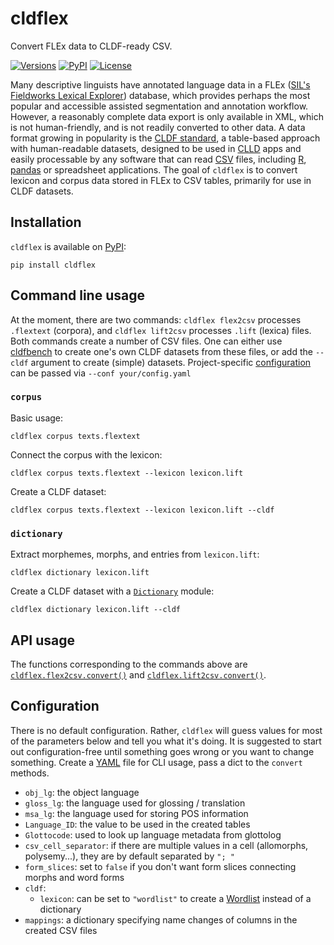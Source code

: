 # cldflex

Convert FLEx data to CLDF-ready CSV.

[![Versions](https://img.shields.io/pypi/pyversions/clld_morphology_plugin)](https://www.python.org/)
[![PyPI](https://img.shields.io/pypi/v/clld_morphology_plugin.svg)](https://pypi.org/project/clld_morphology_plugin)
[![License](https://img.shields.io/github/license/fmatter/cldflex)](https://www.apache.org/licenses/LICENSE-2.0)


Many descriptive linguists have annotated language data in a FLEx ([SIL's Fieldworks Lexical Explorer](https://software.sil.org/fieldworks/)) database, which provides perhaps the most popular and accessible assisted segmentation and annotation workflow.
However, a reasonably complete data export is only available in XML, which is not human-friendly, and is not readily converted to other data.
A data format growing in popularity is the [CLDF standard](https://cldf.clld.org/), a table-based approach with human-readable datasets, designed to be used in [CLLD](https://clld.org/) apps and easily processable by any software that can read [CSV](https://en.wikipedia.org/wiki/Comma-separated_values) files, including  [R](https://www.r-project.org/), [pandas](https://pandas.pydata.org/) or spreadsheet applications.
The goal of ``cldflex`` is to convert lexicon and corpus data stored in FLEx to CSV tables, primarily for use in CLDF datasets.

## Installation

`cldflex` is available on [PyPI](https://pypi.org/project/cldflex):
```shell
pip install cldflex
```

## Command line usage
At the moment, there are two commands: ``cldflex flex2csv`` processes `.flextext` (corpora), and ``cldflex lift2csv`` processes `.lift` (lexica) files.
Both commands create a number of CSV files.
One can either use [cldfbench](https://github.com/cldf/cldfbench) to create one's own CLDF datasets from these files, or add the `--cldf` argument to create (simple) datasets.
Project-specific [configuration](#configuration) can be passed via `--conf your/config.yaml`

### `corpus`
Basic usage:

```shell
cldflex corpus texts.flextext
```

Connect the corpus with the lexicon:

```shell
cldflex corpus texts.flextext --lexicon lexicon.lift
```

Create a CLDF dataset:

```shell
cldflex corpus texts.flextext --lexicon lexicon.lift --cldf
```

### `dictionary`

Extract morphemes, morphs, and entries from `lexicon.lift`:

```shell
cldflex dictionary lexicon.lift
```

Create a CLDF dataset with a  [`Dictionary`](https://github.com/cldf/cldf/tree/master/modules/Dictionary) module:

```shell
cldflex dictionary lexicon.lift --cldf
```

## API usage
The functions corresponding to the commands above are [`cldflex.flex2csv.convert()`](https://github.com/fmatter/cldflex/blob/4d9962ff53baab68a20ecce34f8623e87f7197ec/src/cldflex/flex2csv.py#L445) and [`cldflex.lift2csv.convert()`](https://github.com/fmatter/cldflex/blob/4d9962ff53baab68a20ecce34f8623e87f7197ec/src/cldflex/lift2csv.py#L130).

## Configuration
There is no default configuration.
Rather, `cldflex` will guess values for most of the parameters below and tell you what it's doing.
It is suggested to start out configuration-free until something goes wrong or you want to change something.
Create a [YAML](https://yaml.org/) file for CLI usage, pass a dict to the `convert` methods.

* `obj_lg`: the object language
* `gloss_lg`: the language used for glossing / translation
* `msa_lg`: the language used for storing POS information
* `Language_ID`: the value to be used in the created tables
* `Glottocode`: used to look up language metadata from glottolog
* `csv_cell_separator`: if there are multiple values in a cell (allomorphs, polysemy...), they are by default separated by `"; "`
* `form_slices`: set to `false` if you don't want form slices connecting morphs and word forms
* `cldf`:
    * `lexicon`: can be set to `"wordlist"` to create a [Wordlist](https://github.com/cldf/cldf/tree/master/modules/Wordlist) instead of a dictionary
* `mappings`: a dictionary specifying name changes of columns in the created CSV files
